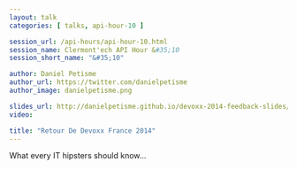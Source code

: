 ```yaml
---
layout: talk
categories: [ talks, api-hour-10 ]

session_url: /api-hours/api-hour-10.html
session_name: Clermont'ech API Hour &#35;10
session_short_name: "&#35;10"

author: Daniel Petisme
author_url: https://twitter.com/danielpetisme
author_image: danielpetisme.png

slides_url: http://danielpetisme.github.io/devoxx-2014-feedback-slides/
video:

title: "Retour De Devoxx France 2014"
---
```


What every IT hipsters should know...
